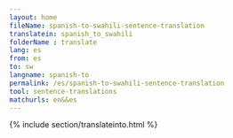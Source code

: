 ```yaml
---
layout: home
fileName: spanish-to-swahili-sentence-translation
translatein: spanish_to_swahili
folderName : translate
lang: es
from: es
to: sw
langname: spanish-to
permalink: /es/spanish-to-swahili-sentence-translation
tool: sentence-translations
matchurls: en&&es
---
```

{% include section/translateinto.html %}
